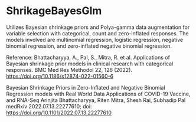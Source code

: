 # ShrikageBayesGlm
Utilizes Bayesian shrinkage priors and Polya-gamma data augmentation for variable selection with categorical, count and zero-inflated responses. The models involved are multinomial regression, logistic regression, negative binomial regression, and zero-inflated negative binomial regression.

Reference: 
Bhattacharyya, A., Pal, S., Mitra, R. et al. Applications of Bayesian shrinkage prior models in clinical research with categorical responses. BMC Med Res Methodol 22, 126 (2022). https://doi.org/10.1186/s12874-022-01560-6

Bayesian Shrinkage Priors in Zero-Inflated and Negative Binomial Regression models with Real World Data Applications of COVID-19 Vaccine, and RNA-Seq
Arinjita Bhattacharyya, Riten Mitra, Shesh Rai, Subhadip Pal
medRxiv 2022.07.13.22277610; doi: https://doi.org/10.1101/2022.07.13.22277610
